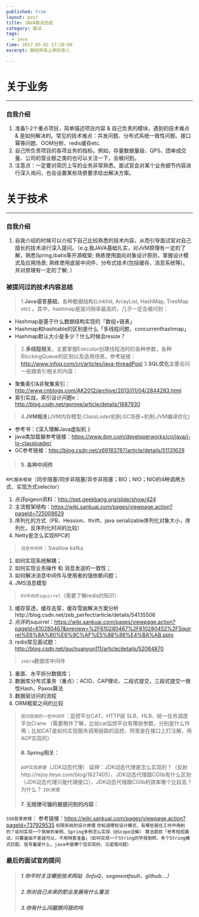 ```yaml
---
published: true
layout: post
title: JAVA面试总结
category: 面试
tags: 
  - java
time: 2017.05.02 17:28:00
excerpt: 献给所有上帝的宠儿

---
```


# 关于业务
----------------
### 自我介绍
1.	准备1-2个重点项目，简单描述项目内容 & 自己负责的模块，遇到的技术难点 & 是如何解决的。常见的技术难点：并发问题、分布式系统一致性问题、接口幂等问题、OOM分析、redis缓存etc.
2.	自己所负责项目的各项业务的指标。例如，存量数据量级、QPS、团单成交量、公司的营业额之类的也可以关注一下，会被问到。
3.	注意点：一定要对简历上写的业务非常熟悉。面试官会对某个业务细节内容进行深入询问，也会设置某些场景要求给出解决方案。

# 关于技术
----------------
### 自我介绍
1.	自我介绍的时候可以介绍下自己比较熟悉的技术内容，从而引导面试官对自己擅长的技术进行深入提问。（e.g.我JAVA基础扎实，对JVM原理有一定的了解，熟悉Spring,ibatis等开源框架; 熟练使用面向对象设计原则，掌握设计模式及应用场景; 熟练使用底层中间件、分布式技术(包括缓存、消息系统等)，并对原理有一定的了解; ）

###	被提问过的技术内容总结
>1.**Java语言基础**，各种数据结构(Linklist, ArrayList, HashMap, TreeMap etc) 。其中，hashmap是提问频率最高的，几乎一定会被问到：
- Hashmap是基于什么数据结构实现的「数组+链表」
- Hashmap和hashtable的区别是什么「多线程问题，concurrenthashmap」
- Hashmap默认大小是多少？什么时候会resize？
>2.**多线程相关**。主要掌握Executor创建线程池时的各种参数，各种BlockingQueue的区别以及适用场景。参考链接：http://www.infoq.com/cn/articles/java-threadPool
>3.**SQL优化**主要会问一些跟索引相关的内容：
- 聚集索引&非聚集索引：http://www.cnblogs.com/AK2012/archive/2013/01/04/2844283.html
- 索引实战，索引设计问题e：
http://blog.csdn.net/gprime/article/details/1687930
>4.**JVM相关**(JVM内存模型;ClassLoder机制;GC场景+机制;JVM编译优化)
- 参考书：《深入理解Java虚拟机 》 
- java类加载器参考链接：https://www.ibm.com/developerworks/cn/java/j-lo-classloader/
- GC参考链接：http://blog.csdn.net/z69183787/article/details/51131629
>#### 5.	各种中间件
`RPC服务框架`（同步阻塞/同步非阻塞/异步非阻塞；BIO；NIO；NIO的4种调用方式、实现方式selector） 
1.	 点评pigeon资料：http://ppt.geekbang.org/slide/show/424 
2.   主流框架结构：https://wiki.sankuai.com/pages/viewpage.action?pageId=725008629 
3.   序列化的方式（PB、Hession、thrift、java serializable序列化对象大小，序列化，反序列化时间的比较）
4.   Netty是怎么实现RPC的
>`消息中间件`：Swallow kafka
1.	 如何实现系统解耦；
2.   如何实现业务操作 和 消息发送的一致性；
3.   如何解决消息中间件与使用者的强依赖问题；
4. 	 JMS消息模型
>`KV中间件squirrel`（需要了解redis的知识）
1.	 缓存穿透，缓存击穿，缓存雪崩解决方案分析http://blog.csdn.net/zeb_perfect/article/details/54135506
2.   点评的squirrel：https://wiki.sankuai.com/pages/viewpage.action?pageId=610280467&preview=%2F610280467%2F610280452%2FSquirrel%E6%8A%80%E6%9C%AF%E5%88%86%E4%BA%AB.pptx
3.	 redis常见面试题：http://blog.csdn.net/guchuanyun111/article/details/52064870
>`zebra`数据库中间件
1.	 垂直、水平拆分数据库；
2.   数据库分布式事务（重点）：ACID、CAP理论、二段式提交，三段式提交一致性Hash，Paxos算法
3.   数据层访问的流程
4. 	 ORM框架之间的比较
>`提问低频的一些中间件`：监控平台CAT、HTTP层 SLB、HLB、统一任务调度平台Crane （需要稍作了解，比如cat监控平台有哪些参数，分别是什么作用；比如CAT是如何实现服务调用链路的监控，阿里是在接口上打注解，用AOP实现的）
>#### 6.	Spring相关：
>`AOP实现原理`（JDK动态代理）
延伸：JDK动态代理是怎么实现的？（反射http://rejoy.iteye.com/blog/1627405）、JDK动态代理跟CGlib有什么区别（JDK动态代理只能代理接口）、JDK动态代理跟CGlib的效率哪个比较高？为什么？
>`IOC原理`
>#### 7.	无规律可循的被提问到的内容：
`SSO登录原理`：
参考链接：https://wiki.sankuai.com/pages/viewpage.action?pageId=737929535
`权限系统的设计原理`
`你知道哪些设计模式，有哪些是在工作中用到的？如何实现一个简单的单例、Spring多例怎么实现（@Scope注解）`
`算法题目「参考校招面试，只要基础不差就可以，不用特意准备」（如何实现一个String的字母倒转、多个String模式匹配、信号量是什么，java中是哪个包实现的、汉诺塔问题）`

###	最后的面试官的提问
>##### 1.你平时关注哪些技术网站（InfoQ、segmentfault、github…）
>##### 2.你对自己未来的职业发展有什么看法
>##### 3.你有什么问题想问我的吗
